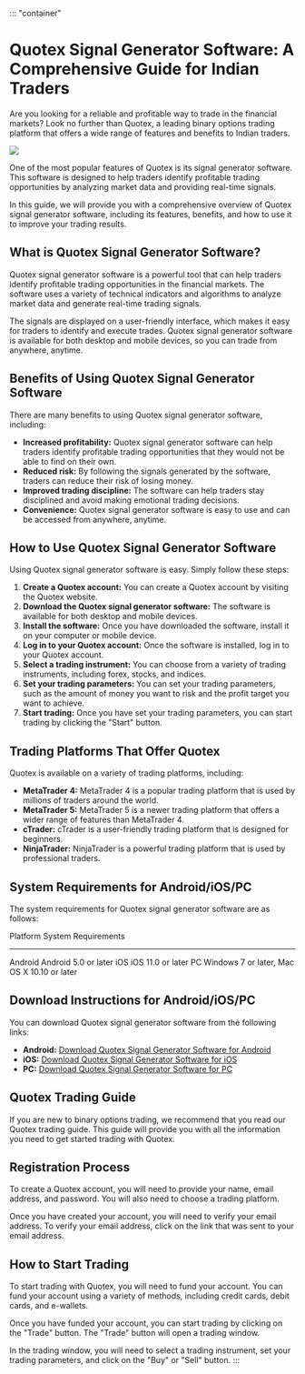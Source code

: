 ::: \"container\"
# Quotex Signal Generator Software: A Comprehensive Guide for Indian Traders

Are you looking for a reliable and profitable way to trade in the
financial markets? Look no further than Quotex, a leading binary options
trading platform that offers a wide range of features and benefits to
Indian traders.

[![](https://static.quotex.io/files/4_en/300_250.jpg)](https://traff.sbs/brokerqxlid)

One of the most popular features of Quotex is its signal generator
software. This software is designed to help traders identify profitable
trading opportunities by analyzing market data and providing real-time
signals.

In this guide, we will provide you with a comprehensive overview of
Quotex signal generator software, including its features, benefits, and
how to use it to improve your trading results.

## What is Quotex Signal Generator Software?

Quotex signal generator software is a powerful tool that can help
traders identify profitable trading opportunities in the financial
markets. The software uses a variety of technical indicators and
algorithms to analyze market data and generate real-time trading
signals.

The signals are displayed on a user-friendly interface, which makes it
easy for traders to identify and execute trades. Quotex signal generator
software is available for both desktop and mobile devices, so you can
trade from anywhere, anytime.

## Benefits of Using Quotex Signal Generator Software

There are many benefits to using Quotex signal generator software,
including:

-   **Increased profitability:** Quotex signal generator software can
    help traders identify profitable trading opportunities that they
    would not be able to find on their own.
-   **Reduced risk:** By following the signals generated by the
    software, traders can reduce their risk of losing money.
-   **Improved trading discipline:** The software can help traders stay
    disciplined and avoid making emotional trading decisions.
-   **Convenience:** Quotex signal generator software is easy to use and
    can be accessed from anywhere, anytime.

## How to Use Quotex Signal Generator Software

Using Quotex signal generator software is easy. Simply follow these
steps:

1.  **Create a Quotex account:** You can create a Quotex account by
    visiting the Quotex website.
2.  **Download the Quotex signal generator software:** The software is
    available for both desktop and mobile devices.
3.  **Install the software:** Once you have downloaded the software,
    install it on your computer or mobile device.
4.  **Log in to your Quotex account:** Once the software is installed,
    log in to your Quotex account.
5.  **Select a trading instrument:** You can choose from a variety of
    trading instruments, including forex, stocks, and indices.
6.  **Set your trading parameters:** You can set your trading
    parameters, such as the amount of money you want to risk and the
    profit target you want to achieve.
7.  **Start trading:** Once you have set your trading parameters, you
    can start trading by clicking the "Start" button.

## Trading Platforms That Offer Quotex

Quotex is available on a variety of trading platforms, including:

-   **MetaTrader 4:** MetaTrader 4 is a popular trading platform that is
    used by millions of traders around the world.
-   **MetaTrader 5:** MetaTrader 5 is a newer trading platform that
    offers a wider range of features than MetaTrader 4.
-   **cTrader:** cTrader is a user-friendly trading platform that is
    designed for beginners.
-   **NinjaTrader:** NinjaTrader is a powerful trading platform that is
    used by professional traders.

## System Requirements for Android/iOS/PC

The system requirements for Quotex signal generator software are as
follows:

  Platform   System Requirements
  ---------- ---------------------------------------------
  Android    Android 5.0 or later
  iOS        iOS 11.0 or later
  PC         Windows 7 or later, Mac OS X 10.10 or later

## Download Instructions for Android/iOS/PC

You can download Quotex signal generator software from the following
links:

-   **Android:** [Download Quotex Signal Generator Software for
    Android](\%22https://traff.sbs/brokerqxlid\%22)
-   **iOS:** [Download Quotex Signal Generator Software for
    iOS](\%22https://traff.sbs/brokerqxlid\%22)
-   **PC:** [Download Quotex Signal Generator Software for
    PC](\%22https://traff.sbs/brokerqxlid\%22)

## Quotex Trading Guide

If you are new to binary options trading, we recommend that you read our
Quotex trading guide. This guide will provide you with all the
information you need to get started trading with Quotex.

## Registration Process

To create a Quotex account, you will need to provide your name, email
address, and password. You will also need to choose a trading platform.

Once you have created your account, you will need to verify your email
address. To verify your email address, click on the link that was sent
to your email address.

## How to Start Trading

To start trading with Quotex, you will need to fund your account. You
can fund your account using a variety of methods, including credit
cards, debit cards, and e-wallets.

Once you have funded your account, you can start trading by clicking on
the "Trade" button. The "Trade" button will open a trading
window.

In the trading window, you will need to select a trading instrument, set
your trading parameters, and click on the "Buy" or "Sell"
button.
:::


